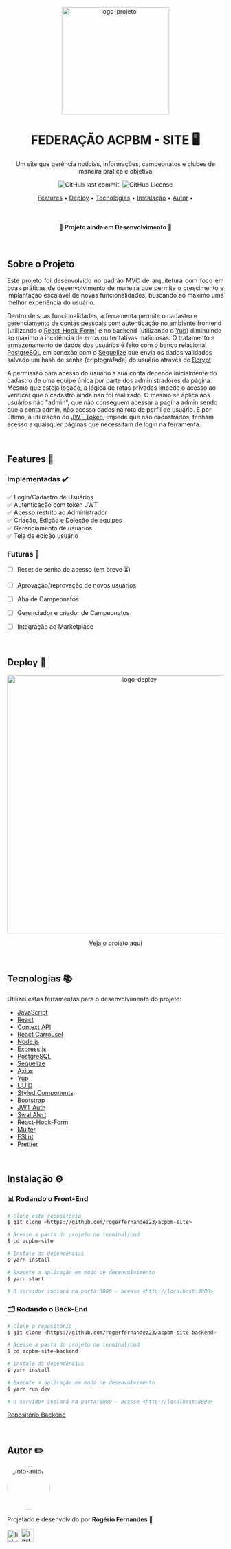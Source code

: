 <p  align="center">
  <img width="250px" src="https://raw.githubusercontent.com/gist/rogerfernandez23/eefdd7a8cfc082c4a6a62ca0c991834a/raw/25eda0a493ccd4925d061e4d91b663e309cf08e4/facpbm.svg" alt="logo-projeto"/>
</p>

<h1 align="center">FEDERAÇÃO ACPBM - SITE 🖥️</h1>
<p align="center">Um site que gerência notícias, informações, campeonatos e clubes de maneira prática e objetiva</p>

<p  align="center">
  <img alt="GitHub last commit" src="https://img.shields.io/github/last-commit/rogerfernandez23/acpbm-site?display_timestamp=author&style=for-the-badge">&nbsp;
  <img alt="GitHub License" src="https://img.shields.io/github/license/rogerfernandez23/acpbm-site?style=for-the-badge">
</p>

<p align="center">
 <a href="#features">Features</a> •
 <a href="#deploy">Deploy</a> • 
 <a href="#tecnologias">Tecnologias</a> • 
 <a href="#instalacao">Instalação</a> • 
 <a href="#autor">Autor</a> • 
</p>

 <br /><h4 align="center"> 
	🚧  Projeto ainda em Desenvolvimento  🚧
</h4>

 <br /><h2>Sobre o Projeto</h2>

<p align="justify">
Este projeto foi desenvolvido no padrão MVC de arquitetura com foco em boas práticas de desenvolvimento de maneira que permite o crescimento e implantação escalável de novas funcionalidades, buscando ao máximo 
uma melhor experiência do usuário.
	
Dentro de suas funcionalidades, a ferramenta permite o cadastro e gerenciamento de contas pessoais com autenticação no ambiente frontend (utilizando o [React-Hook-Form](https://react-hook-form.com/)) e no backend (utilizando o [Yup](https://www.npmjs.com/package/yup)) 
diminuindo ao máximo a incidência de erros ou tentativas maliciosas. O tratamento e armazenamento de dados dos usuários é feito com o banco relacional [PostgreSQL](https://www.postgresql.org/) em conexão com o
[Sequelize](https://sequelize.org/) que envia os dados validados salvado um hash de senha (criptografada) do usuário através do [Bcrypt](https://www.npmjs.com/package/bcrypt).

A permissão para acesso do usuário à sua conta depende inicialmente do cadastro de uma equipe única por parte dos administradores da página. Mesmo que esteja logado, a lógica de rotas privadas impede o acesso
ao verificar que o cadastro ainda não foi realizado. O mesmo se aplica aos usuários não "admin", que não conseguem acessar a pagina admin sendo que a conta admin, não acessa dados na rota de perfil de usuário.
E por último, a utilização do [JWT Token](https://jwt.io/), impede que não cadastrados, tenham acesso a quaisquer páginas que necessitam de login na ferramenta.
</p>
 
 <br /><h2 id="features">Features 🔄</h2>

<h3>Implementadas ✔️</h3>

✅ Login/Cadastro de Usuários<br />
✅ Autenticação com token JWT<br />
✅ Acesso restrito ao Administrador<br />
✅ Criação, Edição e Deleção de equipes<br />
✅ Gerenciamento de usuários<br />
✅ Tela de edição usuário<br />

<h3>Futuras 🔧</h3>

- [ ] Reset de senha de acesso (em breve ⏳)
- [ ] Aprovação/reprovação de novos usuários
- [ ] Aba de Campeonatos
- [ ] Gerenciador e criador de Campeonatos
- [ ] Integração ao Marketplace


 <br /><h2 id="deploy">Deploy 🔐</h2>
 
<p align="center">	
  <a href="https://facpbm.netlify.app/"><img width="600px" src="https://rogeriofernandes.netlify.app/static/media/model.3fcb9ac8740c1bdb858b.jpg" alt="logo-deploy"/></a>
</p>
<p align="center">
  <a href="https://facpbm.netlify.app/">Veja o projeto aqui</a>
</p>

 <br /><h2 id="tecnologias">Tecnologias 📚</h2>

Utilizei estas ferramentas para o desenvolvimento do projeto:

- [JavaScript](https://devdocs.io/javascript/)
- [React](https://pt-br.reactjs.org/)
- [Context API](https://legacy.reactjs.org/docs/context.html)
- [React Carrousel](https://www.npmjs.com/package/react-elastic-carousel)
- [Node.js](https://nodejs.org/en/)
- [Express.js](https://expressjs.com/)
- [PostgreSQL](https://www.postgresql.org/)
- [Sequelize](https://sequelize.org/)
- [Axios](https://axios-http.com/docs/intro)
- [Yup](https://www.npmjs.com/package/yup)
- [UUID](https://www.uuidgenerator.net/version4)
- [Styled Components](https://www.styled-components.com/)
- [Bootstrap](https://getbootstrap.com/)
- [JWT Auth](https://jwt.io/)
- [Swal Alert](https://sweetalert2.github.io/)
- [React-Hook-Form](https://react-hook-form.com/)
- [Multer](https://www.npmjs.com/package/multer)
- [ESlint](https://eslint.org/)
- [Prettier](https://prettier.io/)

 <br /><h2 id="instalacao">Instalação ⚙️</h2>

### 📊 Rodando o Front-End

```bash
# Clone este repositório
$ git clone <https://github.com/rogerfernandez23/acpbm-site>

# Acesse a pasta do projeto no terminal/cmd
$ cd acpbm-site

# Instale as dependências
$ yarn install 

# Execute a aplicação em modo de desenvolvimento
$ yarn start

# O servidor inciará na porta:3000 - acesse <http://localhost:3000>
```

### 🗂️ Rodando o Back-End

```bash
# Clone o repositório
$ git clone <https://github.com/rogerfernandez23/acpbm-site-backend>

# Acesse a pasta do projeto no terminal/cmd
$ cd acpbm-site-backend

# Instale as dependências
$ yarn install 

# Execute a aplicação em modo de desenvolvimento
$ yarn run dev

# O servidor inciará na porta:8080 - acesse <http://localhost:8080>
```
<a href="https://github.com/rogerfernandez23/acpbm-site-backend">Repositório Backend</a>

 <br /><h2 id="autor">Autor ✏️</h2>
 <img style="border-radius: 50%;" src="https://avatars.githubusercontent.com/u/135080702?v=4" width="100px;" alt="foto-autor"/>
 <p>Projetado e desenvolvido por <b>Rogério Fernandes 🐙</b></p>

<a href="https://www.linkedin.com/in/roger-fernandez22/" target="_blank"><img  width="28px;" src="https://raw.githubusercontent.com/gist/rogerfernandez23/877f716e9a0e5a9e295c04e43e982181/raw/a2e2df4cee96397536d5116c57935ec81d809294/linkedincard.svg" alt="linkedin"></a>
<a href="https://www.instagram.com/rogerfernandez_" target="_blank"><img width="30px;" src="https://raw.githubusercontent.com/gist/rogerfernandez23/6862b94f7227b9d19fc4d30cfdd6c115/raw/47884127e0d2f1bb2831a2065bd5cc228dc2b4e9/instacard.svg" alt="instagram"></a>









